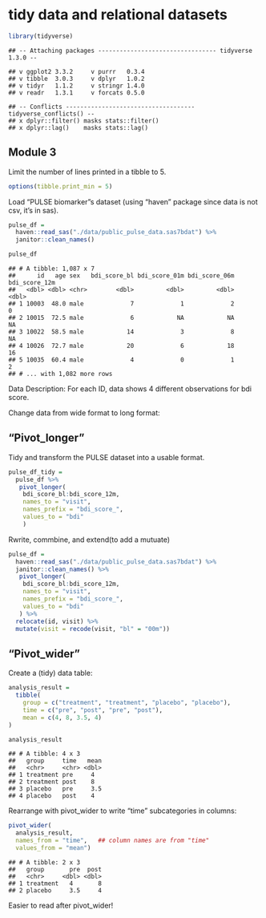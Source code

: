 tidy data and relational datasets
================

``` r
library(tidyverse)
```

    ## -- Attaching packages --------------------------------- tidyverse 1.3.0 --

    ## v ggplot2 3.3.2     v purrr   0.3.4
    ## v tibble  3.0.3     v dplyr   1.0.2
    ## v tidyr   1.1.2     v stringr 1.4.0
    ## v readr   1.3.1     v forcats 0.5.0

    ## -- Conflicts ------------------------------------ tidyverse_conflicts() --
    ## x dplyr::filter() masks stats::filter()
    ## x dplyr::lag()    masks stats::lag()

## Module 3

Limit the number of lines printed in a tibble to 5.

``` r
options(tibble.print_min = 5)
```

Load “PULSE biomarker”s dataset (using “haven” package since data is not
csv, it’s in sas).

``` r
pulse_df = 
  haven::read_sas("./data/public_pulse_data.sas7bdat") %>%
  janitor::clean_names()

pulse_df
```

    ## # A tibble: 1,087 x 7
    ##      id   age sex   bdi_score_bl bdi_score_01m bdi_score_06m bdi_score_12m
    ##   <dbl> <dbl> <chr>        <dbl>         <dbl>         <dbl>         <dbl>
    ## 1 10003  48.0 male             7             1             2             0
    ## 2 10015  72.5 male             6            NA            NA            NA
    ## 3 10022  58.5 male            14             3             8            NA
    ## 4 10026  72.7 male            20             6            18            16
    ## 5 10035  60.4 male             4             0             1             2
    ## # ... with 1,082 more rows

Data Description: For each ID, data shows 4 different observations for
bdi score.

Change data from wide format to long format:

## “Pivot\_longer”

Tidy and transform the PULSE dataset into a usable format.

``` r
pulse_df_tidy = 
  pulse_df %>%
   pivot_longer(
    bdi_score_bl:bdi_score_12m,
    names_to = "visit", 
    names_prefix = "bdi_score_", 
    values_to = "bdi"
    ) 
```

Rwrite, commbine, and extend(to add a mutuate)

``` r
pulse_df = 
  haven::read_sas("./data/public_pulse_data.sas7bdat") %>%
  janitor::clean_names() %>% 
   pivot_longer(
    bdi_score_bl:bdi_score_12m,
    names_to = "visit", 
    names_prefix = "bdi_score_", 
    values_to = "bdi"
   ) %>% 
  relocate(id, visit) %>% 
  mutate(visit = recode(visit, "bl" = "00m"))
```

## “Pivot\_wider”

Create a (tidy) data table:

``` r
analysis_result = 
  tibble(
    group = c("treatment", "treatment", "placebo", "placebo"),
    time = c("pre", "post", "pre", "post"),
    mean = c(4, 8, 3.5, 4)
)

analysis_result
```

    ## # A tibble: 4 x 3
    ##   group     time   mean
    ##   <chr>     <chr> <dbl>
    ## 1 treatment pre     4  
    ## 2 treatment post    8  
    ## 3 placebo   pre     3.5
    ## 4 placebo   post    4

Rearrange with pivot\_wider to write “time” subcategories in columns:

``` r
pivot_wider(
  analysis_result, 
  names_from = "time",   ## column names are from "time"
  values_from = "mean")
```

    ## # A tibble: 2 x 3
    ##   group       pre  post
    ##   <chr>     <dbl> <dbl>
    ## 1 treatment   4       8
    ## 2 placebo     3.5     4

Easier to read after pivot\_wider\!
